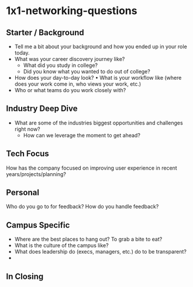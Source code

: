 # 1x1-networking-questions

## Starter / Background
- Tell me a bit about your background and how you ended up in your role today.
- What was your career discovery journey like? 
  + What did you study in college? 
  + Did you know what you wanted to do out of college?
- How does your day-to-day look?
•	What is your workflow like (where does your work come in, who views your work, etc.)
- Who or what teams do you work closely with?

## Industry Deep Dive
- What are some of the industries biggest opportunities and challenges right now?
  + How can we leverage the moment to get ahead?
  

## Tech Focus
How has the company focused on improving user experience in recent years/projects/planning?

## Personal
Who do you go to for feedback? How do you handle feedback?

## Campus Specific
- Where are the best places to hang out? To grab a bite to eat?
- What is the culture of the campus like?
- What does leadership do (execs, managers, etc.) do to be transparent? 
- 

## In Closing
